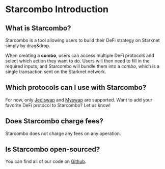 # Starcombo Introduction

## What is Starcombo?

Starcombo is a tool allowing users to build their DeFi strategy on Starknet simply by drag&drop.

When creating a __combo__, users can access multiple DeFi protocols and select which action they want to do.
Users will then need to fill in the required inputs, and Starcombo will bundle them into a _combo_, which is a single transaction
sent on the Starknet network.

## Which protocols can I use with Starcombo?

For now, only [Jediswap](https://app.testnet.jediswap.xyz/) and [Myswap](https://www.myswap.xyz/) are supported.
Want to add your favorite DeFi protocol to Starcombo? Let us know!

## Does Starcombo charge fees?
Starcombo does not charge any fees on any operation.

## Is Starcombo open-sourced?
You can find all of our code on [Github](https://github.com/CeDe-Keyper/starcombo).